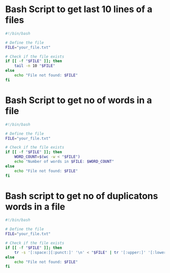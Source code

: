 # Bash Script to get last 10 lines of a files

```bash
#!/bin/bash

# Define the file
FILE="your_file.txt"

# Check if the file exists
if [[ -f "$FILE" ]]; then
    tail -n 10 "$FILE"
else
    echo "File not found: $FILE"
fi
```

# Bash Script to get no of words in a file
```bash
#!/bin/bash

# Define the file
FILE="your_file.txt"

# Check if the file exists
if [[ -f "$FILE" ]]; then
    WORD_COUNT=$(wc -w < "$FILE")
    echo "Number of words in $FILE: $WORD_COUNT"
else
    echo "File not found: $FILE"
fi
```

# Bash script to get no of duplicatons words in a file

```bash
#!/bin/bash

# Define the file
FILE="your_file.txt"

# Check if the file exists
if [[ -f "$FILE" ]]; then
    tr -s '[:space:][:punct:]' '\n' < "$FILE" | tr '[:upper:]' '[:lower:]' | sort | uniq -c | sort -nr | awk '$1 > 1 {print $2, $1}'
else
    echo "File not found: $FILE"
fi
```